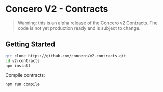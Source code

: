 # Concero V2 - Contracts

> Warning: this is an alpha release of the Concero v2 Contracts. The code is not yet production ready and is subject to change.

## Getting Started
```bash
git clone https://github.com/concero/v2-contracts.git
cd v2-contracts
npm install
```

Compile contracts:
```bash
npm run compile  
```
